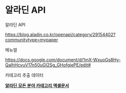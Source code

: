 # 알라딘 API

알라딘 API

https://blog.aladin.co.kr/openapi/category/29154402?communitytype=mypaper



메뉴얼

https://docs.google.com/document/d/1mX-WxuoGs8Hy-QalhHcvuV17n50uGI2Sg_GHofgiePE/edit#



카테고리 추출 데이터

 [**알라딘 모든 분야 카테고리 엑셀문서**](http://image.aladin.co.kr/img/files/aladin_Category_CID_20200626.xls)

